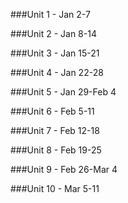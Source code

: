 ###Unit 1 - Jan 2-7

###Unit 2 - Jan 8-14

###Unit 3 - Jan 15-21

###Unit 4 - Jan 22-28

###Unit 5 - Jan 29-Feb 4

###Unit 6 - Feb 5-11

###Unit 7 - Feb 12-18

###Unit 8 - Feb 19-25

###Unit 9 - Feb 26-Mar 4

###Unit 10 - Mar 5-11